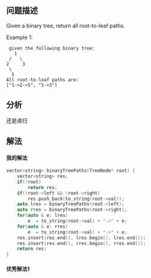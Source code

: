 ## 问题描述
Given a binary tree, return all root-to-leaf paths.

Example 1:
```
 given the following binary tree:
   1
 /   \
2     3
 \
  5
All root-to-leaf paths are:
["1->2->5", "1->3"]
```

## 分析
还是递归
## 解法

#### 我的解法
```cpp
vector<string> binaryTreePaths(TreeNode* root) {
    vector<string> res;
    if(!root)
        return res;
    if(!root->left && !root->right)
        res.push_back(to_string(root->val));
    auto lres = binaryTreePaths(root->left);
    auto rres = binaryTreePaths(root->right);
    for(auto & e: lres)
        e  = to_string(root->val) + "->" + e;
    for(auto & e: rres)
        e  = to_string(root->val) + "->" + e;
    res.insert(res.end(), lres.begin(), lres.end());
    res.insert(res.end(), rres.begin(), rres.end());
    return res;
}
```
#### 优秀解法1
```cpp

```

